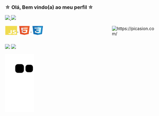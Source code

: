 ###   ☆ Olá, Bem vindo(a) ao meu perfil ☆
 <div>
   <a href="https://github.com/Thais-VDR">
   <img height="180em" src="https://github-readme-stats.vercel.app/api?username=Thais-VDR&show_icons=true&theme=tokyonight&include_all_commits=true&count_private=true"/>
   <img height="180em" src="https://github-readme-stats.vercel.app/api/top-langs/?username=Thais-VDR&layout=compact&langs_count=6&theme=tokyonight"/>
</div>

<div style="display: inline_block"><br>
  <img align="center" alt="Js" height="30" width="40" src="https://raw.githubusercontent.com/devicons/devicon/master/icons/javascript/javascript-plain.svg">
  <img align="center" alt="HTML" height="30" width="40" src="https://raw.githubusercontent.com/devicons/devicon/master/icons/html5/html5-original.svg">
  <img align="center" alt="CSS" height="30" width="40" src="https://raw.githubusercontent.com/devicons/devicon/master/icons/css3/css3-original.svg">
 <a href="https://picasion.com/"><img align ="right" width="150" height="150" src="https://i.picasion.com/pic92/90ee6a010b107bab1c41d3ca1e3b5c0a.gif" width="300" height="300" border="0" alt="https://picasion.com/" /></a><br /><a href="https://picasion.com/"></a>   
</div>
 
##
<div>
<a href="https://thaisvitoriadiasrosa@gmail.com"><img src="https://img.shields.io/badge/Gmail-D14836?style=for-the-badge&logo=gmail&logoColor=white"></a>
<a href="https://instagram.com/thaisvdr?igshid=MzNlNGNkZWQ4Mg=="><img src="https://img.shields.io/badge/Instagram-E4405F?style=for-the-badge&logo=instagram&logoColor=white"></a>
 </div>


  ![Snake animation](https://github.com/Thais-VDR/Thais-VDR/blob/output/github-contribution-grid-snake.svg)  
